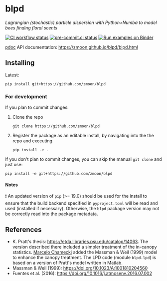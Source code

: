 # blpd

*Lagrangian (stochastic) particle dispersion with Python+Numba to model bees finding floral scents*

[![CI workflow status](https://github.com/zmoon/blpd/actions/workflows/ci.yml/badge.svg)](https://github.com/zmoon/blpd/actions/workflows/ci.yml)
[![pre-commit.ci status](https://results.pre-commit.ci/badge/github/zmoon/blpd/master.svg)](https://results.pre-commit.ci/latest/github/zmoon/blpd/master)
[![Run examples on Binder](https://mybinder.org/badge_logo.svg)](https://mybinder.org/v2/gh/zmoon/blpd/HEAD?urlpath=lab/tree/examples)

[pdoc](https://pdoc.dev/) API documentation: <https://zmoon.github.io/blpd/blpd.html>
## Installing

Latest:
```
pip install git+https://github.com/zmoon/blpd
```

### For development

If you plan to commit changes:
1. Clone the repo
   ```
   git clone https://github.com/zmoon/blpd
   ```
2. Register the package as an editable install, by navigating into the the repo and executing
   ```
   pip install -e .
   ```

If you don't plan to commit changes, you can skip the manual `git clone` and just use:
```
pip install -e git+https://github.com/zmoon/blpd
```

#### Notes

:exclamation: An updated version of `pip` (>= 19.0) should be used for the install to ensure that the build backend specified in `pyproject.toml` will be read and used (installed if necessary). Otherwise, the `blpd` package version may not be correctly read into the package metadata.


## References

* K. Pratt's thesis: <https://etda.libraries.psu.edu/catalog/14063>. The version described there included a simpler treatment of the in-canopy statistics. [Marcelo Chamecki](http://people.atmos.ucla.edu/mchamecki/index.htm) added the Massman & Weil (1999) model to enhance the canopy treatment. The LPD code (module `blpd.lpd`) is based on a version of Pratt's model written in Matlab.
* Massman & Weil (1999): <https://doi.org/10.1023/A:1001810204560>
* Fuentes et al. (2016): <https://doi.org/10.1016/j.atmosenv.2016.07.002>
